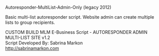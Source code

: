 Autoresponder-MultiList-Admin-Only (legacy 2012)

Basic multi-list autoresponder script. Website admin can create multiple lists to group recipients.

CUSTOM BUILD MLM E-Business Script - AUTORESPONDER ADMIN MULTI-LIST SITE v1.2	      
Script Developed By: Sabrina Markon 				      
http://sabrinamarkon.com
